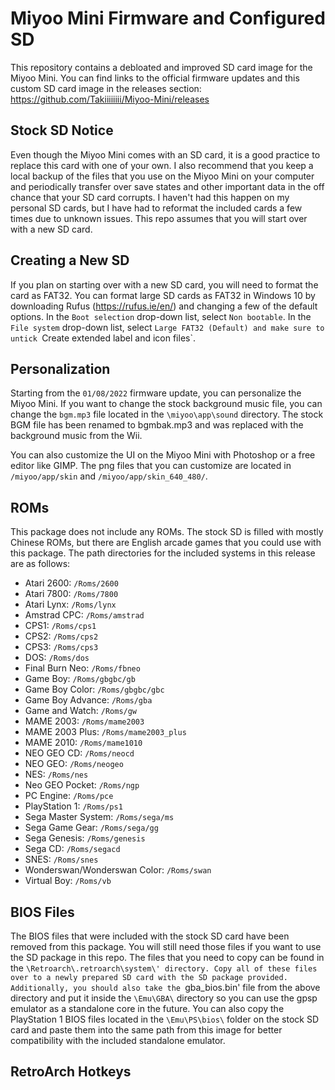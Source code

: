 # Miyoo Mini Firmware and Configured SD 
This repository contains a debloated and improved SD card image for the Miyoo Mini. You can find links to the official firmware updates and this custom SD card image in the releases section: https://github.com/Takiiiiiiii/Miyoo-Mini/releases

## Stock SD Notice

Even though the Miyoo Mini comes with an SD card, it is a good practice to replace this card with one of your own. I also recommend that you keep a local backup of the files that you use on the Miyoo Mini on your computer and periodically transfer over save states and other important data in the off chance that your SD card corrupts. I haven't had this happen on my personal SD cards, but I have had to reformat the included cards a few times due to unknown issues. This repo assumes that you will start over with a new SD card.

## Creating a New SD

If you plan on starting over with a new SD card, you will need to format the card as FAT32. You can format large SD cards as FAT32 in Windows 10 by downloading Rufus (https://rufus.ie/en/) and changing a few of the default options. In the `Boot selection` drop-down list, select `Non bootable`. In the `File system` drop-down list, select `Large FAT32 (Default) and make sure to untick `Create extended label and icon files`.

## Personalization 

Starting from the `01/08/2022` firmware update, you can personalize the Miyoo Mini. If you want to change the stock background music file, you can change the `bgm.mp3` file located in the `\miyoo\app\sound` directory. The stock BGM file has been renamed to bgmbak.mp3 and was replaced with the background music from the Wii. 

You can also customize the UI on the Miyoo Mini with Photoshop or a free editor like GIMP. The png files that you can customize are located in `/miyoo/app/skin` and `/miyoo/app/skin_640_480/`.

## ROMs

This package does not include any ROMs. The stock SD is filled with mostly Chinese ROMs, but there are English arcade games that you could use with this package. The path directories for the included systems in this release are as follows:

- Atari 2600: `/Roms/2600` 
- Atari 7800: `/Roms/7800` 
- Atari Lynx: `/Roms/lynx`
- Amstrad CPC: `/Roms/amstrad`
- CPS1: `/Roms/cps1`
- CPS2: `/Roms/cps2`
- CPS3: `/Roms/cps3`
- DOS: `/Roms/dos`
- Final Burn Neo: `/Roms/fbneo`
- Game Boy: `/Roms/gbgbc/gb`
- Game Boy Color: `/Roms/gbgbc/gbc`
- Game Boy Advance: `/Roms/gba`
- Game and Watch: `/Roms/gw`
- MAME 2003: `/Roms/mame2003`
- MAME 2003 Plus: `/Roms/mame2003_plus`
- MAME 2010: `/Roms/mame1010`
- NEO GEO CD: `/Roms/neocd`
- NEO GEO: `/Roms/neogeo`
- NES: `/Roms/nes`
- Neo GEO Pocket: `/Roms/ngp`
- PC Engine: `/Roms/pce`
- PlayStation 1: `/Roms/ps1`
- Sega Master System: `/Roms/sega/ms`
- Sega Game Gear: `/Roms/sega/gg`
- Sega Genesis: `/Roms/genesis`
- Sega CD: `/Roms/segacd`
- SNES: `/Roms/snes`
- Wonderswan/Wonderswan Color: `/Roms/swan`
- Virtual Boy: `/Roms/vb`

## BIOS Files

The BIOS files that were included with the stock SD card have been removed from this package. You will still need those files if you want to use the SD package in this repo. The files that you need to copy can be found in the `\Retroarch\.retroarch\system\' directory. Copy all of these files over to a newly prepared SD card with the SD package provided. Additionally, you should also take the `gba_bios.bin' file from the above directory and put it inside the `\Emu\GBA\` directory so you can use the gpsp emulator as a standalone core in the future. You can also copy the PlayStation 1 BIOS files located in the `\Emu\PS\bios\` folder on the stock SD card and paste them into the same path from this image for better compatibility with the included standalone emulator. 

## RetroArch Hotkeys
